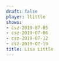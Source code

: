 ```yaml
---
draft: false
player: llittle
shows:
- csz-2019-07-05
- csz-2019-07-06
- csz-2019-07-12
- csz-2019-07-19
title: Lisa Little
---
```

